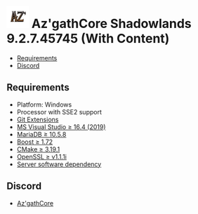 # ![logo](AzgathSL.png) Az'gathCore Shadowlands 9.2.7.45745 (With Content)

* [Requirements](#requirements)
* [Discord](#discord)

## Requirements

+ Platform: Windows
+ Processor with SSE2 support
+ [Git Extensions](https://github.com/AzgathCore/AzgathCoreSL_F/blob/AzgathCoreSL_F/tools/server_software/Git/Git-2.31.0-64-bit.exe)
+ [MS Visual Studio ≥ 16.4 (2019)](https://github.com/AzgathCore/AzgathCoreSL_F/blob/AzgathCoreSL_F/tools/server_software/VisualStudio/vs_community__535742213.1615944389.exe)
+ [MariaDB ≥ 10.5.8](https://github.com/AzgathCore/AzgathCoreSL_F/blob/AzgathCoreSL_F/tools/server_software/MariaDB/mariadb-10.5.8-winx64.msi)
+ [Boost ≥ 1.72](https://github.com/AzgathCore/AzgathCoreSL_F/releases/tag/boost_1.72)
+ [CMake ≥ 3.19.1](https://github.com/AzgathCore/AzgathCoreSL_F/blob/AzgathCoreSL_F/tools/server_software/CMake/cmake-3.19.1-win64-x64.msi)
+ [OpenSSL ≥ v1.1.1i](https://github.com/AzgathCore/AzgathCoreSL_F/blob/AzgathCoreSL_F/tools/server_software/OpenSSL/Win64OpenSSL-1_1_1i.exe)
+ [Server software dependency](https://github.com/AzgathCore/AzgathCoreSL_F/tree/AzgathCoreSL_F/tools/server_software)

## Discord

+ [Az'gathCore](https://discord.gg/QKhRu5XcSc)

